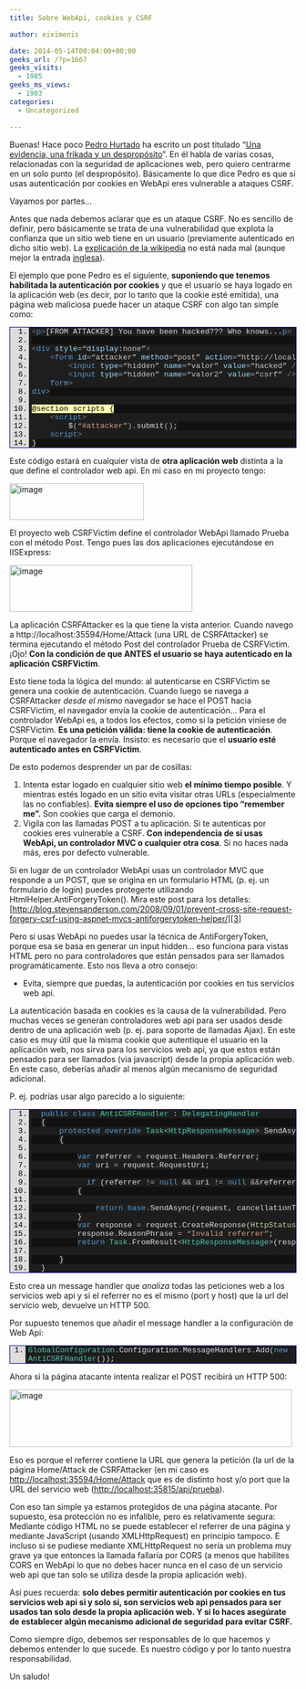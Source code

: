 ```yaml
---
title: Sobre WebApi, cookies y CSRF

author: eiximenis

date: 2014-05-14T00:04:00+00:00
geeks_url: /?p=1667
geeks_visits:
  - 1985
geeks_ms_views:
  - 1903
categories:
  - Uncategorized

---
```

Buenas! Hace poco <a target="_blank" href="https://twitter.com/_pedrohurtado" rel="noopener noreferrer">Pedro Hurtado</a> ha escrito un post titulado &ldquo;<a target="_blank" href="/blogs/phurtado/archive/2014/05/13/una-evidencia-una-fricada-y-un-desprop-243-sito.aspx" rel="noopener noreferrer">Una evidencia, una frikada y un despropósito</a>&rdquo;. En él habla de varias cosas, relacionadas con la seguridad de aplicaciones web, pero quiero centrarme en un solo punto (el despropósito). Básicamente lo que dice Pedro es que si usas autenticación por cookies en WebApi eres vulnerable a ataques CSRF.

Vayamos por partes...

Antes que nada debemos aclarar que es un ataque CSRF. No es sencillo de definir, pero básicamente se trata de una vulnerabilidad que explota la confianza que un sitio web tiene en un usuario (previamente autenticado en dicho sitio web). La <a target="_blank" href="http://es.wikipedia.org/wiki/Cross_Site_Request_Forgery" rel="noopener noreferrer">explicación de la wikipedia</a> no está nada mal (aunque mejor la entrada <a target="_blank" href="http://en.wikipedia.org/wiki/Cross-site_request_forgery" rel="noopener noreferrer">inglesa</a>).

El ejemplo que pone Pedro es el siguiente, **suponiendo que tenemos habilitada la autenticación por cookies** y que el usuario se haya logado en la aplicación web (es decir, por lo tanto que la cookie esté emitida), una página web maliciosa puede hacer un ataque CSRF con algo tan simple como:

<div style="float: none; padding-bottom: 0px; padding-top: 0px; padding-left: 0px; margin: 0px; display: inline; padding-right: 0px" class="wlWriterEditableSmartContent" id="scid:9ce6104f-a9aa-4a17-a79f-3a39532ebf7c:ab9019e6-3cb9-4066-89f8-fd2ce5775ee0">
  <div style="border: #000080 1px solid; color: #000; font-family: 'Courier New', Courier, Monospace; font-size: 10pt">
    <div style="background: #ddd; max-height: 300px; overflow: auto">
      <ol style="background: #1d1d1d; margin: 0 0 0 2.5em; padding: 0 0 0 5px; white-space: nowrap" start="1">
        <li>
          <span style="background:#1e1e1e;color:#808080"><</span><span style="background:#1e1e1e;color:#569cd6">p</span><span style="background:#1e1e1e;color:#808080">></span><span style="background:#1e1e1e;color:#dcdcdc">[FROM ATTACKER] You have been hacked??? Who knows...</span><span style="background:#1e1e1e;color:#808080"></</span><span style="background:#1e1e1e;color:#569cd6">p</span><span style="background:#1e1e1e;color:#808080">></span>
        </li>
        <li style="background: #111111">
          &nbsp;
        </li>
        <li>
          <span style="background:#1e1e1e;color:#808080"><</span><span style="background:#1e1e1e;color:#569cd6">div</span><span style="background:#1e1e1e;color:#dcdcdc"> </span><span style="background:#1e1e1e;color:#9cdcfe">style</span><span style="background:#1e1e1e;color:#b4b4b4">=</span><span style="background:#1e1e1e;color:#c8c8c8">&#8220;</span><span style="background:#1e1e1e;color:#9cdcfe">display</span><span style="background:#1e1e1e;color:#dcdcdc">:</span><span style="background:#1e1e1e;color:#c8c8c8">none&#8221;</span><span style="background:#1e1e1e;color:#808080">></span>
        </li>
        <li style="background: #111111">
          <span style="background:#1e1e1e;color:#dcdcdc">&nbsp;&nbsp;&nbsp;&nbsp;</span><span style="background:#1e1e1e;color:#808080"><</span><span style="background:#1e1e1e;color:#569cd6">form</span><span style="background:#1e1e1e;color:#dcdcdc"> </span><span style="background:#1e1e1e;color:#9cdcfe">id</span><span style="background:#1e1e1e;color:#b4b4b4">=</span><span style="background:#1e1e1e;color:#c8c8c8">&#8220;attacker&#8221;</span><span style="background:#1e1e1e;color:#dcdcdc"> </span><span style="background:#1e1e1e;color:#9cdcfe">method</span><span style="background:#1e1e1e;color:#b4b4b4">=</span><span style="background:#1e1e1e;color:#c8c8c8">&#8220;post&#8221;</span><span style="background:#1e1e1e;color:#dcdcdc"> </span><span style="background:#1e1e1e;color:#9cdcfe">action</span><span style="background:#1e1e1e;color:#b4b4b4">=</span><span style="background:#1e1e1e;color:#c8c8c8">&#8220;http://localhost:35815/api/prueba&#8221;</span><span style="background:#1e1e1e;color:#808080">></span>
        </li>
        <li>
          <span style="background:#1e1e1e;color:#dcdcdc">&nbsp;&nbsp;&nbsp;&nbsp;&nbsp;&nbsp;&nbsp;&nbsp;</span><span style="background:#1e1e1e;color:#808080"><</span><span style="background:#1e1e1e;color:#569cd6">input</span><span style="background:#1e1e1e;color:#dcdcdc"> </span><span style="background:#1e1e1e;color:#9cdcfe">type</span><span style="background:#1e1e1e;color:#b4b4b4">=</span><span style="background:#1e1e1e;color:#c8c8c8">&#8220;hidden&#8221;</span><span style="background:#1e1e1e;color:#dcdcdc"> </span><span style="background:#1e1e1e;color:#9cdcfe">name</span><span style="background:#1e1e1e;color:#b4b4b4">=</span><span style="background:#1e1e1e;color:#c8c8c8">&#8220;valor&#8221;</span><span style="background:#1e1e1e;color:#dcdcdc"> </span><span style="background:#1e1e1e;color:#9cdcfe">value</span><span style="background:#1e1e1e;color:#b4b4b4">=</span><span style="background:#1e1e1e;color:#c8c8c8">&#8220;hacked&#8221;</span><span style="background:#1e1e1e;color:#dcdcdc"> </span><span style="background:#1e1e1e;color:#808080">/></span>
        </li>
        <li style="background: #111111">
          <span style="background:#1e1e1e;color:#dcdcdc">&nbsp;&nbsp;&nbsp;&nbsp;&nbsp;&nbsp;&nbsp;&nbsp;</span><span style="background:#1e1e1e;color:#808080"><</span><span style="background:#1e1e1e;color:#569cd6">input</span><span style="background:#1e1e1e;color:#dcdcdc"> </span><span style="background:#1e1e1e;color:#9cdcfe">type</span><span style="background:#1e1e1e;color:#b4b4b4">=</span><span style="background:#1e1e1e;color:#c8c8c8">&#8220;hidden&#8221;</span><span style="background:#1e1e1e;color:#dcdcdc"> </span><span style="background:#1e1e1e;color:#9cdcfe">name</span><span style="background:#1e1e1e;color:#b4b4b4">=</span><span style="background:#1e1e1e;color:#c8c8c8">&#8220;valor2&#8221;</span><span style="background:#1e1e1e;color:#dcdcdc"> </span><span style="background:#1e1e1e;color:#9cdcfe">value</span><span style="background:#1e1e1e;color:#b4b4b4">=</span><span style="background:#1e1e1e;color:#c8c8c8">&#8220;csrf&#8221;</span><span style="background:#1e1e1e;color:#dcdcdc"> </span><span style="background:#1e1e1e;color:#808080">/></span>
        </li>
        <li>
          <span style="background:#1e1e1e;color:#dcdcdc">&nbsp;&nbsp;&nbsp;&nbsp;</span><span style="background:#1e1e1e;color:#808080"></</span><span style="background:#1e1e1e;color:#569cd6">form</span><span style="background:#1e1e1e;color:#808080">></span>
        </li>
        <li style="background: #111111">
          <span style="background:#1e1e1e;color:#808080"></</span><span style="background:#1e1e1e;color:#569cd6">div</span><span style="background:#1e1e1e;color:#808080">></span>
        </li>
        <li>
          &nbsp;
        </li>
        <li style="background: #111111">
          <span style="background:#ffffb3;color:#000000">@section scripts {</span>
        </li>
        <li>
          <span style="background:#1e1e1e;color:#dcdcdc">&nbsp;&nbsp;&nbsp;&nbsp;</span><span style="background:#1e1e1e;color:#808080"><</span><span style="background:#1e1e1e;color:#569cd6">script</span><span style="background:#1e1e1e;color:#808080">></span>
        </li>
        <li style="background: #111111">
          <span style="background:#1e1e1e;color:#dcdcdc">&nbsp;&nbsp;&nbsp;&nbsp;&nbsp;&nbsp;&nbsp;&nbsp;$</span><span style="background:#1e1e1e;color:#b4b4b4">(</span><span style="background:#1e1e1e;color:#d69d85">&#8220;#attacker&#8221;</span><span style="background:#1e1e1e;color:#b4b4b4">).</span><span style="background:#1e1e1e;color:#dcdcdc">submit</span><span style="background:#1e1e1e;color:#b4b4b4">();</span>
        </li>
        <li>
          <span style="background:#1e1e1e;color:#dcdcdc">&nbsp;&nbsp;&nbsp;&nbsp;</span><span style="background:#1e1e1e;color:#808080"></</span><span style="background:#1e1e1e;color:#569cd6">script</span><span style="background:#1e1e1e;color:#808080">></span>
        </li>
        <li style="background: #111111">
          <span style="background:#1e1e1e;color:#dcdcdc">}</span>
        </li>
      </ol>
    </div>
  </div>
</div>

Este código estará en cualquier vista de **otra aplicación web** distinta a la que define el controlador web api. En mi caso en mi proyecto tengo:

[<img height="64" width="236" src="/cfs-file.ashx/__key/CommunityServer.Blogs.Components.WeblogFiles/etomas/image_5F00_thumb_5F00_569211A3.png" alt="image" border="0" style="border-top: 0px; border-right: 0px; background-image: none; border-bottom: 0px; padding-top: 0px; padding-left: 0px; border-left: 0px; display: inline; padding-right: 0px" title="image" />][1]

El proyecto web CSRFVictim define el controlador WebApi llamado Prueba con el método Post. Tengo pues las dos aplicaciones ejecutándose en IISExpress:

[<img height="82" width="321" src="/cfs-file.ashx/__key/CommunityServer.Blogs.Components.WeblogFiles/etomas/image_5F00_thumb_5F00_1422001E.png" alt="image" border="0" style="border-top: 0px; border-right: 0px; background-image: none; border-bottom: 0px; padding-top: 0px; padding-left: 0px; border-left: 0px; display: inline; padding-right: 0px" title="image" />][2]

La aplicación CSRFAttacker es la que tiene la vista anterior. Cuando navego a http://localhost:35594/Home/Attack (una URL de CSRFAttacker) se termina ejecutando el método Post del controlador Prueba de CSRFVictim. &iexcl;Ojo! **Con la condición de que ANTES el usuario se haya autenticado en la aplicación CSRFVictim**.

Esto tiene toda la lógica del mundo: al autenticarse en CSRFVictim se genera una cookie de autenticación. Cuando luego se navega a CSRFAttacker _desde el mismo_ navegador se hace el POST hacia CSRFVictim, el navegador envía la cookie de autenticación... Para el controlador WebApi es, a todos los efectos, como si la petición viniese de CSRFVictim. **Es una petición válida: tiene la cookie de autenticación**. Porque el navegador la envía. Insisto: es necesario que el **usuario esté autenticado antes en CSRFVictim**.

De esto podemos desprender un par de cosillas:

  1. Intenta estar logado en cualquier sitio web **el mínimo tiempo posible**. Y mientras estés logado en un sitio evita visitar otras URLs (especialmente las no confiables). **Evita siempre el uso de opciones tipo &ldquo;remember me&rdquo;.** Son cookies que carga el demonio.
  2. Vigila con las llamadas POST a tu aplicación. Si te autenticas por cookies eres vulnerable a CSRF. **Con independencia de si usas WebApi, un controlador MVC o cualquier otra cosa**. Si no haces nada más, eres por defecto vulnerable.

Si en lugar de un controlador WebApi usas un controlador MVC que responde a un POST, que se origina en un formulario HTML (p. ej. un formulario de login) puedes protegerte utilizando HtmlHelper.AntiForgeryToken(). Mira este post para los detalles: [http://blog.stevensanderson.com/2008/09/01/prevent-cross-site-request-forgery-csrf-using-aspnet-mvcs-antiforgerytoken-helper/][3]

Pero si usas WebApi no puedes usar la técnica de AntiForgeryToken, porque esa se basa en generar un input hidden... eso funciona para vistas HTML pero no para controladores que están pensados para ser llamados programáticamente. Esto nos lleva a otro consejo:

  * Evita, siempre que puedas, la autenticación por cookies en tus servicios web api.

La autenticación basada en cookies es la causa de la vulnerabilidad. Pero muchas veces se generan controladores web api para ser usados desde dentro de una aplicación web (p. ej. para soporte de llamadas Ajax). En este caso es muy útil que la misma cookie que autentique el usuario en la aplicación web, nos sirva para los servicios web api, ya que estos están pensados para ser llamados (via javascript) desde la propia aplicación web. En este caso, deberías añadir al menos algún mecanismo de seguridad adicional.

P. ej. podrías usar algo parecido a lo siguiente:

<div style="float: none; padding-bottom: 0px; padding-top: 0px; padding-left: 0px; margin: 0px; display: inline; padding-right: 0px" class="wlWriterEditableSmartContent" id="scid:9ce6104f-a9aa-4a17-a79f-3a39532ebf7c:ffb55a78-cbab-4629-b25d-7bdb2cd5c525">
  <div style="border: #000080 1px solid; color: #000; font-family: 'Courier New', Courier, Monospace; font-size: 10pt">
    <div style="background: #ddd; max-height: 300px; overflow: auto">
      <ol style="background: #1d1d1d; margin: 0 0 0 2.5em; padding: 0 0 0 5px; white-space: nowrap" start="1">
        <li>
          &nbsp;&nbsp;<span style="background:#1e1e1e;color:#dcdcdc"></span><span style="background:#1e1e1e;color:#569cd6">public</span><span style="background:#1e1e1e;color:#dcdcdc"> </span><span style="background:#1e1e1e;color:#569cd6">class</span><span style="background:#1e1e1e;color:#dcdcdc"> </span><span style="background:#1e1e1e;color:#4ec9b0">AntiCSRFHandler</span><span style="background:#1e1e1e;color:#dcdcdc"> : </span><span style="background:#1e1e1e;color:#4ec9b0">DelegatingHandler</span>
        </li>
        <li style="background: #111111">
          &nbsp;&nbsp;<span style="background:#1e1e1e;color:#dcdcdc">{</span>
        </li>
        <li>
          &nbsp;&nbsp;&nbsp;&nbsp;&nbsp;&nbsp;<span style="background:#1e1e1e;color:#dcdcdc"></span><span style="background:#1e1e1e;color:#569cd6">protected</span><span style="background:#1e1e1e;color:#dcdcdc"> </span><span style="background:#1e1e1e;color:#569cd6">override</span><span style="background:#1e1e1e;color:#dcdcdc"> </span><span style="background:#1e1e1e;color:#4ec9b0">Task</span><span style="background:#1e1e1e;color:#b4b4b4"><</span><span style="background:#1e1e1e;color:#4ec9b0">HttpResponseMessage</span><span style="background:#1e1e1e;color:#b4b4b4">></span><span style="background:#1e1e1e;color:#dcdcdc"> SendAsync(</span><span style="background:#1e1e1e;color:#4ec9b0">HttpRequestMessage</span><span style="background:#1e1e1e;color:#dcdcdc"> request, </span><span style="background:#1e1e1e;color:#4ec9b0">CancellationToken</span><span style="background:#1e1e1e;color:#dcdcdc"> cancellationToken)</span>
        </li>
        <li style="background: #111111">
          &nbsp;&nbsp;&nbsp;&nbsp;&nbsp;&nbsp;<span style="background:#1e1e1e;color:#dcdcdc">{</span>
        </li>
        <li>
          &nbsp;
        </li>
        <li style="background: #111111">
          &nbsp;&nbsp;&nbsp;&nbsp;&nbsp;&nbsp;&nbsp;&nbsp;&nbsp;&nbsp;<span style="background:#1e1e1e;color:#dcdcdc"></span><span style="background:#1e1e1e;color:#569cd6">var</span><span style="background:#1e1e1e;color:#dcdcdc"> referrer </span><span style="background:#1e1e1e;color:#b4b4b4">=</span><span style="background:#1e1e1e;color:#dcdcdc"> request</span><span style="background:#1e1e1e;color:#b4b4b4">.</span><span style="background:#1e1e1e;color:#dcdcdc">Headers</span><span style="background:#1e1e1e;color:#b4b4b4">.</span><span style="background:#1e1e1e;color:#dcdcdc">Referrer;</span>
        </li>
        <li>
          &nbsp;&nbsp;&nbsp;&nbsp;&nbsp;&nbsp;&nbsp;&nbsp;&nbsp;&nbsp;<span style="background:#1e1e1e;color:#dcdcdc"></span><span style="background:#1e1e1e;color:#569cd6">var</span><span style="background:#1e1e1e;color:#dcdcdc"> uri </span><span style="background:#1e1e1e;color:#b4b4b4">=</span><span style="background:#1e1e1e;color:#dcdcdc"> request</span><span style="background:#1e1e1e;color:#b4b4b4">.</span><span style="background:#1e1e1e;color:#dcdcdc">RequestUri;</span>
        </li>
        <li style="background: #111111">
          &nbsp;
        </li>
        <li>
          <span style="background:#1e1e1e;color:#dcdcdc">&nbsp;&nbsp;&nbsp;&nbsp;&nbsp;&nbsp;&nbsp;&nbsp;&nbsp;&nbsp;&nbsp;&nbsp;</span><span style="background:#1e1e1e;color:#569cd6">if</span><span style="background:#1e1e1e;color:#dcdcdc"> (referrer </span><span style="background:#1e1e1e;color:#b4b4b4">!=</span><span style="background:#1e1e1e;color:#dcdcdc"> </span><span style="background:#1e1e1e;color:#569cd6">null</span><span style="background:#1e1e1e;color:#dcdcdc"> </span><span style="background:#1e1e1e;color:#b4b4b4">&&</span><span style="background:#1e1e1e;color:#dcdcdc"> uri </span><span style="background:#1e1e1e;color:#b4b4b4">!=</span><span style="background:#1e1e1e;color:#dcdcdc"> </span><span style="background:#1e1e1e;color:#569cd6">null</span><span style="background:#1e1e1e;color:#dcdcdc"> </span><span style="background:#1e1e1e;color:#b4b4b4">&&</span><span style="background:#1e1e1e;color:#dcdcdc">referrer</span><span style="background:#1e1e1e;color:#b4b4b4">.</span><span style="background:#1e1e1e;color:#dcdcdc">Port </span><span style="background:#1e1e1e;color:#b4b4b4">==</span><span style="background:#1e1e1e;color:#dcdcdc"> uri</span><span style="background:#1e1e1e;color:#b4b4b4">.</span><span style="background:#1e1e1e;color:#dcdcdc">Port </span><span style="background:#1e1e1e;color:#b4b4b4">&&</span><span style="background:#1e1e1e;color:#dcdcdc"> referrer</span><span style="background:#1e1e1e;color:#b4b4b4">.</span><span style="background:#1e1e1e;color:#dcdcdc">Host </span><span style="background:#1e1e1e;color:#b4b4b4">==</span><span style="background:#1e1e1e;color:#dcdcdc"> uri</span><span style="background:#1e1e1e;color:#b4b4b4">.</span><span style="background:#1e1e1e;color:#dcdcdc">Host)</span>
        </li>
        <li style="background: #111111">
          &nbsp;&nbsp;&nbsp;&nbsp;&nbsp;&nbsp;&nbsp;&nbsp;&nbsp;&nbsp;<span style="background:#1e1e1e;color:#dcdcdc">{</span>
        </li>
        <li>
          &nbsp;
        </li>
        <li style="background: #111111">
          &nbsp;&nbsp;&nbsp;&nbsp;&nbsp;&nbsp;&nbsp;&nbsp;&nbsp;&nbsp;&nbsp;&nbsp;&nbsp;&nbsp;<span style="background:#1e1e1e;color:#dcdcdc"></span><span style="background:#1e1e1e;color:#569cd6">return</span><span style="background:#1e1e1e;color:#dcdcdc"> </span><span style="background:#1e1e1e;color:#569cd6">base</span><span style="background:#1e1e1e;color:#b4b4b4">.</span><span style="background:#1e1e1e;color:#dcdcdc">SendAsync(request, cancellationToken);</span>
        </li>
        <li>
          &nbsp;&nbsp;&nbsp;&nbsp;&nbsp;&nbsp;&nbsp;&nbsp;&nbsp;&nbsp;<span style="background:#1e1e1e;color:#dcdcdc">}</span>
        </li>
        <li style="background: #111111">
          &nbsp;&nbsp;&nbsp;&nbsp;&nbsp;&nbsp;&nbsp;&nbsp;&nbsp;&nbsp;<span style="background:#1e1e1e;color:#dcdcdc"></span><span style="background:#1e1e1e;color:#569cd6">var</span><span style="background:#1e1e1e;color:#dcdcdc"> response </span><span style="background:#1e1e1e;color:#b4b4b4">=</span><span style="background:#1e1e1e;color:#dcdcdc"> request</span><span style="background:#1e1e1e;color:#b4b4b4">.</span><span style="background:#1e1e1e;color:#dcdcdc">CreateResponse(</span><span style="background:#1e1e1e;color:#b8d7a3">HttpStatusCode</span><span style="background:#1e1e1e;color:#b4b4b4">.</span><span style="background:#1e1e1e;color:#dcdcdc">InternalServerError);</span>
        </li>
        <li>
          &nbsp;&nbsp;&nbsp;&nbsp;&nbsp;&nbsp;&nbsp;&nbsp;&nbsp;&nbsp;<span style="background:#1e1e1e;color:#dcdcdc">response</span><span style="background:#1e1e1e;color:#b4b4b4">.</span><span style="background:#1e1e1e;color:#dcdcdc">ReasonPhrase </span><span style="background:#1e1e1e;color:#b4b4b4">=</span><span style="background:#1e1e1e;color:#dcdcdc"> </span><span style="background:#1e1e1e;color:#d69d85">&#8220;Invalid referrer&#8221;</span><span style="background:#1e1e1e;color:#dcdcdc">;</span>
        </li>
        <li style="background: #111111">
          &nbsp;&nbsp;&nbsp;&nbsp;&nbsp;&nbsp;&nbsp;&nbsp;&nbsp;&nbsp;<span style="background:#1e1e1e;color:#dcdcdc"></span><span style="background:#1e1e1e;color:#569cd6">return</span><span style="background:#1e1e1e;color:#dcdcdc"> </span><span style="background:#1e1e1e;color:#4ec9b0">Task</span><span style="background:#1e1e1e;color:#b4b4b4">.</span><span style="background:#1e1e1e;color:#dcdcdc">FromResult</span><span style="background:#1e1e1e;color:#b4b4b4"><</span><span style="background:#1e1e1e;color:#4ec9b0">HttpResponseMessage</span><span style="background:#1e1e1e;color:#b4b4b4">></span><span style="background:#1e1e1e;color:#dcdcdc">(response);</span>
        </li>
        <li>
          &nbsp;
        </li>
        <li style="background: #111111">
          &nbsp;&nbsp;&nbsp;&nbsp;&nbsp;&nbsp;<span style="background:#1e1e1e;color:#dcdcdc">}</span>
        </li>
        <li>
          &nbsp;&nbsp;<span style="background:#1e1e1e;color:#dcdcdc">}</span>
        </li>
      </ol>
    </div>
  </div>
</div>

Esto crea un message handler que _analiza_ todas las peticiones web a los servicios web api y si el referrer no es el mismo (port y host) que la url del servicio web, devuelve un HTTP 500.

Por supuesto tenemos que añadir el message handler a la configuración de Web Api:

<div style="float: none; padding-bottom: 0px; padding-top: 0px; padding-left: 0px; margin: 0px; display: inline; padding-right: 0px" class="wlWriterEditableSmartContent" id="scid:9ce6104f-a9aa-4a17-a79f-3a39532ebf7c:014a8b92-f253-4309-87a4-f801fd3eaa7c">
  <div style="border: #000080 1px solid; color: #000; font-family: 'Courier New', Courier, Monospace; font-size: 10pt">
    <div style="background: #ddd; max-height: 300px; overflow: auto">
      <ol style="background: #1d1d1d; margin: 0 0 0 2em; padding: 0 0 0 5px;" start="1">
        <li>
          <span style="background:#1e1e1e;color:#4ec9b0">GlobalConfiguration</span><span style="background:#1e1e1e;color:#b4b4b4">.</span><span style="background:#1e1e1e;color:#dcdcdc">Configuration</span><span style="background:#1e1e1e;color:#b4b4b4">.</span><span style="background:#1e1e1e;color:#dcdcdc">MessageHandlers</span><span style="background:#1e1e1e;color:#b4b4b4">.</span><span style="background:#1e1e1e;color:#dcdcdc">Add(</span><span style="background:#1e1e1e;color:#569cd6">new</span><span style="background:#1e1e1e;color:#dcdcdc"> </span><span style="background:#1e1e1e;color:#4ec9b0">AntiCSRFHandler</span><span style="background:#1e1e1e;color:#dcdcdc">());</span>
        </li>
      </ol>
    </div>
  </div>
</div>

Ahora si la página atacante intenta realizar el POST recibirá un HTTP 500:

[<img height="101" width="496" src="/cfs-file.ashx/__key/CommunityServer.Blogs.Components.WeblogFiles/etomas/image_5F00_thumb_5F00_7CF6859F.png" alt="image" border="0" style="border-top: 0px; border-right: 0px; background-image: none; border-bottom: 0px; padding-top: 0px; padding-left: 0px; border-left: 0px; display: inline; padding-right: 0px" title="image" />][4]

Eso es porque el referrer contiene la URL que genera la petición (la url de la página Home/Attack de CSRFAttacker (en mi caso es <http://localhost:35594/Home/Attack> que es de distinto host y/o port que la URL del servicio web (<http://localhost:35815/api/prueba>). 

Con eso tan simple ya estamos protegidos de una página atacante. Por supuesto, esa protección no es infalible, pero es relativamente segura: Mediante código HTML no se puede establecer el referrer de una página y mediante JavaScript (usando XMLHttpRequest) en principio tampoco. E incluso si se pudiese mediante XMLHttpRequest no sería un problema muy grave ya que entonces la llamada fallaría por CORS (a menos que habilites CORS en WebApi lo que no debes hacer nunca en el caso de un servicio web api que tan solo se utiliza desde la propia aplicación web). 

Así pues recuerda: **solo debes permitir autenticación por cookies en tus servicios web api si y solo si, son servicios web api pensados para ser usados tan solo desde la propia aplicación web. Y si lo haces asegúrate de establecer algún mecanismo adicional de seguridad para evitar CSRF.**

Como siempre digo, debemos ser responsables de lo que hacemos y debemos entender lo que sucede. Es nuestro código y por lo tanto nuestra responsabilidad.

Un saludo!

 [1]: /cfs-file.ashx/__key/CommunityServer.Blogs.Components.WeblogFiles/etomas/image_5F00_26D46924.png
 [2]: /cfs-file.ashx/__key/CommunityServer.Blogs.Components.WeblogFiles/etomas/image_5F00_51AF5DE7.png
 [3]: http://blog.stevensanderson.com/2008/09/01/prevent-cross-site-request-forgery-csrf-using-aspnet-mvcs-antiforgerytoken-helper/ "http://blog.stevensanderson.com/2008/09/01/prevent-cross-site-request-forgery-csrf-using-aspnet-mvcs-antiforgerytoken-helper/"
 [4]: /cfs-file.ashx/__key/CommunityServer.Blogs.Components.WeblogFiles/etomas/image_5F00_13B5CD29.png
